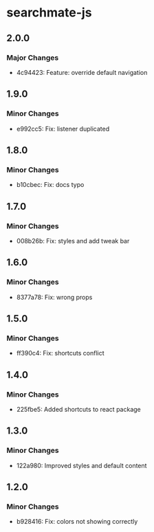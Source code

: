 # searchmate-js

## 2.0.0

### Major Changes

- 4c94423: Feature: override default navigation

## 1.9.0

### Minor Changes

- e992cc5: Fix: listener duplicated

## 1.8.0

### Minor Changes

- b10cbec: Fix: docs typo

## 1.7.0

### Minor Changes

- 008b26b: Fix: styles and add tweak bar

## 1.6.0

### Minor Changes

- 8377a78: Fix: wrong props

## 1.5.0

### Minor Changes

- ff390c4: Fix: shortcuts conflict

## 1.4.0

### Minor Changes

- 225fbe5: Added shortcuts to react package

## 1.3.0

### Minor Changes

- 122a980: Improved styles and default content

## 1.2.0

### Minor Changes

- b928416: Fix: colors not showing correctly
